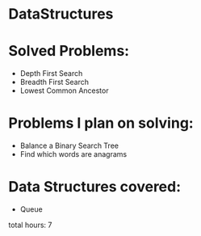 # DataStructures

# Solved Problems:
* Depth First Search 
* Breadth First Search 
* Lowest Common Ancestor 

# Problems I plan on solving:
* Balance a Binary Search Tree
* Find which words are anagrams

# Data Structures covered:
* Queue

total hours: 7
